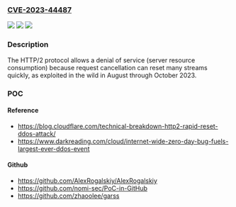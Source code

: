 ### [CVE-2023-44487](https://cve.mitre.org/cgi-bin/cvename.cgi?name=CVE-2023-44487)
![](https://img.shields.io/static/v1?label=Product&message=n%2Fa&color=blue)
![](https://img.shields.io/static/v1?label=Version&message=n%2Fa&color=blue)
![](https://img.shields.io/static/v1?label=Vulnerability&message=n%2Fa&color=brighgreen)

### Description

The HTTP/2 protocol allows a denial of service (server resource consumption) because request cancellation can reset many streams quickly, as exploited in the wild in August through October 2023.

### POC

#### Reference
- https://blog.cloudflare.com/technical-breakdown-http2-rapid-reset-ddos-attack/
- https://www.darkreading.com/cloud/internet-wide-zero-day-bug-fuels-largest-ever-ddos-event

#### Github
- https://github.com/AlexRogalskiy/AlexRogalskiy
- https://github.com/nomi-sec/PoC-in-GitHub
- https://github.com/zhaoolee/garss

